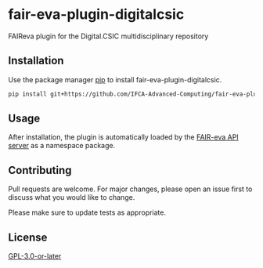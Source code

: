 # fair-eva-plugin-digitalcsic
FAIReva plugin for the Digital.CSIC multidisciplinary repository

## Installation

Use the package manager [pip](https://pip.pypa.io/en/stable/) to install fair-eva-plugin-digitalcsic.

```bash
pip install git+https://github.com/IFCA-Advanced-Computing/fair-eva-plugin-digitalcsic@main
```

## Usage

After installation, the plugin is automatically loaded by the [FAIR-eva API server](https://github.com/IFCA-Advanced-Computing/FAIR_eva) as a namespace package.

## Contributing

Pull requests are welcome. For major changes, please open an issue first
to discuss what you would like to change.

Please make sure to update tests as appropriate.

## License

[GPL-3.0-or-later](https://spdx.org/licenses/GPL-3.0-or-later.html)
